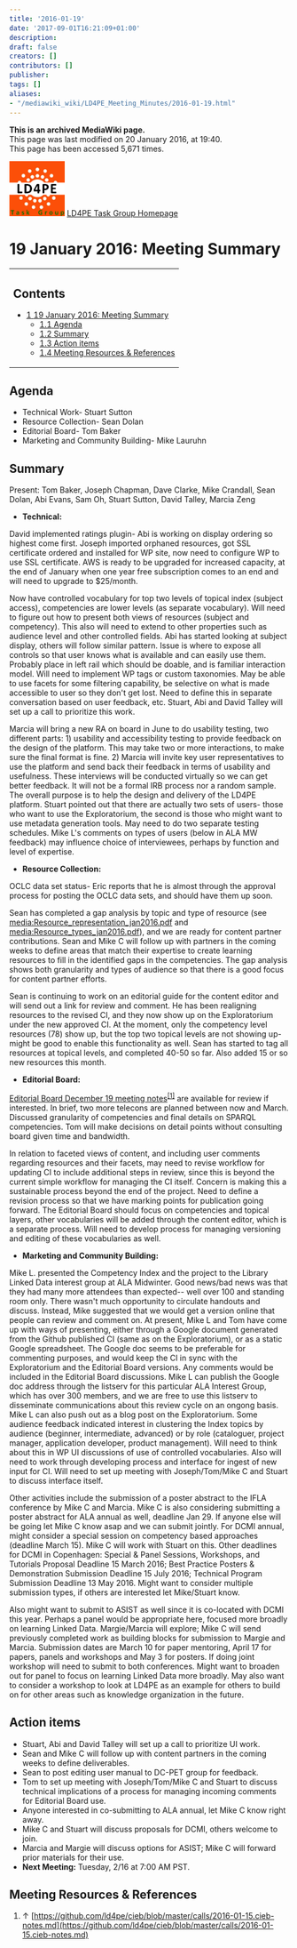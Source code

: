 ```yaml
---
title: '2016-01-19'
date: '2017-09-01T16:21:09+01:00'
description: 
draft: false
creators: []
contributors: []
publisher: 
tags: []
aliases:
- "/mediawiki_wiki/LD4PE_Meeting_Minutes/2016-01-19.html"
---
```


 **This is an archived MediaWiki page.**  
This page was last modified on 20 January 2016, at 19:40.  
This page has been accessed 5,671 times.

[<img alt="LD4PE logo" src="/mediawiki_wiki/images/Ld4pe.png" width="100" height="99">](/mediawiki_wiki/images/Ld4pe.png "LD4PE logo") [LD4PE Task Group Homepage](/mediawiki_wiki/Pet/ld4pe)

# 19 January 2016: Meeting Summary 
<table id="toc" class="toc">
  <tr>
    <td>
      <div id="toctitle">
        <h2>Contents</h2>
      </div>
      <ul>
        <li class="toclevel-1 tocsection-1">
          <a href="#19_January_2016:_Meeting_Summary"><span class="tocnumber">1</span> <span class="toctext">19 January 2016: Meeting Summary</span></a>
          <ul>
            <li class="toclevel-2 tocsection-2"><a href="#Agenda"><span class="tocnumber">1.1</span> <span class="toctext">Agenda</span></a></li>
            <li class="toclevel-2 tocsection-3"><a href="#Summary"><span class="tocnumber">1.2</span> <span class="toctext">Summary</span></a></li>
            <li class="toclevel-2 tocsection-4"><a href="#Action_items"><span class="tocnumber">1.3</span> <span class="toctext">Action items</span></a></li>
            <li class="toclevel-2 tocsection-5"><a href="#Meeting_Resources_.26_References"><span class="tocnumber">1.4</span> <span class="toctext">Meeting Resources &amp; References</span></a></li>
          </ul>
        </li>
      </ul>
    </td>
  </tr>
</table>


## Agenda 

- Technical Work- Stuart Sutton 
- Resource Collection- Sean Dolan
- Editorial Board- Tom Baker 
- Marketing and Community Building- Mike Lauruhn

## Summary 

Present: Tom Baker, Joseph Chapman, Dave Clarke, Mike Crandall, Sean Dolan, Abi Evans, Sam Oh, Stuart Sutton, David Talley, Marcia Zeng

- **Technical:**

David implemented ratings plugin- Abi is working on display ordering so highest come first. Joseph imported orphaned resources, got SSL certificate ordered and installed for WP site, now need to configure WP to use SSL certificate. AWS is ready to be upgraded for increased capacity, at the end of January when one year free subscription comes to an end and will need to upgrade to $25/month.

Now have controlled vocabulary for top two levels of topical index (subject access), competencies are lower levels (as separate vocabulary). Will need to figure out how to present both views of resources (subject and competency). This also will need to extend to other properties such as audience level and other controlled fields. Abi has started looking at subject display, others will follow similar pattern. Issue is where to expose all controls so that user knows what is available and can easily use them. Probably place in left rail which should be doable, and is familiar interaction model. Will need to implement WP tags or custom taxonomies. May be able to use facets for some filtering capability, be selective on what is made accessible to user so they don't get lost. Need to define this in separate conversation based on user feedback, etc. Stuart, Abi and David Talley will set up a call to prioritize this work.

Marcia will bring a new RA on board in June to do usability testing, two different parts: 1) usability and accessibility testing to provide feedback on the design of the platform. This may take two or more interactions, to make sure the final format is fine. 2) Marcia will invite key user representatives to use the platform and send back their feedback in terms of usability and usefulness. These interviews will be conducted virtually so we can get better feedback. It will not be a formal IRB process nor a random sample. The overall purpose is to help the design and delivery of the LD4PE platform. Stuart pointed out that there are actually two sets of users- those who want to use the Exploratorium, the second is those who might want to use metadata generation tools. May need to do two separate testing schedules. Mike L's comments on types of users (below in ALA MW feedback) may influence choice of interviewees, perhaps by function and level of expertise.

- **Resource Collection:**

OCLC data set status- Eric reports that he is almost through the approval process for posting the OCLC data sets, and should have them up soon.

Sean has completed a gap analysis by topic and type of resource (see [media:Resource\_representation\_jan2016.pdf](/mediawiki_wiki/files/Resource_representation_jan2016.pdf "Resource representation jan2016.pdf") and [media:Resource\_types\_jan2016.pdf‎](/mediawiki_wiki/files/Resource_types_jan2016.pdf "Resource types jan2016.pdf")), and we are ready for content partner contributions. Sean and Mike C will follow up with partners in the coming weeks to define areas that match their expertise to create learning resources to fill in the identified gaps in the competencies. The gap analysis shows both granularity and types of audience so that there is a good focus for content partner efforts.

Sean is continuing to work on an editorial guide for the content editor and will send out a link for review and comment. He has been realigning resources to the revised CI, and they now show up on the Exploratorium under the new approved CI. At the moment, only the competency level resources (78) show up, but the top two topical levels are not showing up- might be good to enable this functionality as well. Sean has started to tag all resources at topical levels, and completed 40-50 so far. Also added 15 or so new resources this month.

- **Editorial Board:**

[Editorial Board December 19 meeting notes](https://github.com/ld4pe/cieb/blob/master/calls/2016-01-15.cieb-notes.md)<sup id="cite_ref-0" class="reference"><a href="#cite_note-0">[1]</a></sup> are available for review if interested. In brief, two more telecons are planned between now and March. Discussed granularity of competencies and final details on SPARQL competencies. Tom will make decisions on detail points without consulting board given time and bandwidth.

In relation to faceted views of content, and including user comments regarding resources and their facets, may need to revise workflow for updating CI to include additional steps in review, since this is beyond the current simple workflow for managing the CI itself. Concern is making this a sustainable process beyond the end of the project. Need to define a revision process so that we have marking points for publication going forward. The Editorial Board should focus on competencies and topical layers, other vocabularies will be added through the content editor, which is a separate process. Will need to develop process for managing versioning and editing of these vocabularies as well.

- **Marketing and Community Building:**

Mike L. presented the Competency Index and the project to the Library Linked Data interest group at ALA Midwinter. Good news/bad news was that they had many more attendees than expected-- well over 100 and standing room only. There wasn't much opportunity to circulate handouts and discuss. Instead, Mike suggested that we would get a version online that people can review and comment on. At present, Mike L and Tom have come up with ways of presenting, either through a Google document generated from the Github published CI (same as on the Exploratorium), or as a static Google spreadsheet. The Google doc seems to be preferable for commenting purposes, and would keep the CI in sync with the Exploratorium and the Editorial Board versions. Any comments would be included in the Editorial Board discussions. Mike L can publish the Google doc address through the listserv for this particular ALA Interest Group, which has over 300 members, and we are free to use this listserv to disseminate communications about this review cycle on an ongong basis. Mike L can also push out as a blog post on the Exploratorium. Some audience feedback indicated interest in clustering the Index topics by audience (beginner, intermediate, advanced) or by role (cataloguer, project manager, application developer, product management). Will need to think about this in WP UI discussions of use of controlled vocabularies. Also will need to work through developing process and interface for ingest of new input for CI. Will need to set up meeting with Joseph/Tom/Mike C and Stuart to discuss interface itself.

Other activities include the submission of a poster abstract to the IFLA conference by Mike C and Marcia. Mike C is also considering submitting a poster abstract for ALA annual as well, deadline Jan 29. If anyone else will be going let Mike C know asap and we can submit jointly. For DCMI annual, might consider a special session on competency based approaches (deadline March 15). Mike C will work with Stuart on this. Other deadlines for DCMI in Copenhagen: Special & Panel Sessions, Workshops, and Tutorials Proposal Deadline 15 March 2016; Best Practice Posters & Demonstration Submission Deadline 15 July 2016; Technical Program Submission Deadline 13 May 2016. Might want to consider multiple submission types, if others are interested let Mike/Stuart know.

Also might want to submit to ASIST as well since it is co-located with DCMI this year. Perhaps a panel would be appropriate here, focused more broadly on learning Linked Data. Margie/Marcia will explore; Mike C will send previously completed work as building blocks for submission to Margie and Marcia. Submission dates are March 10 for paper mentoring, April 17 for papers, panels and workshops and May 3 for posters. If doing joint workshop will need to submit to both conferences. Might want to broaden out for panel to focus on learning Linked Data more broadly. May also want to consider a workshop to look at LD4PE as an example for others to build on for other areas such as knowledge organization in the future.

## Action items 

- Stuart, Abi and David Talley will set up a call to prioritize UI work.
- Sean and Mike C will follow up with content partners in the coming weeks to define deliverables.
- Sean to post editing user manual to DC-PET group for feedback.
- Tom to set up meeting with Joseph/Tom/Mike C and Stuart to discuss technical implications of a process for managing incoming comments for Editorial Board use.
- Anyone interested in co-submitting to ALA annual, let Mike C know right away.
- Mike C and Stuart will discuss proposals for DCMI, others welcome to join.
- Marcia and Margie will discuss options for ASIST; Mike C will forward prior materials for their use.
- **Next Meeting:** Tuesday, 2/16 at 7:00 AM PST.

## Meeting Resources & References 

1. ↑ [https://github.com/ld4pe/cieb/blob/master/calls/2016-01-15.cieb-notes.md](https://github.com/ld4pe/cieb/blob/master/calls/2016-01-15.cieb-notes.md)


